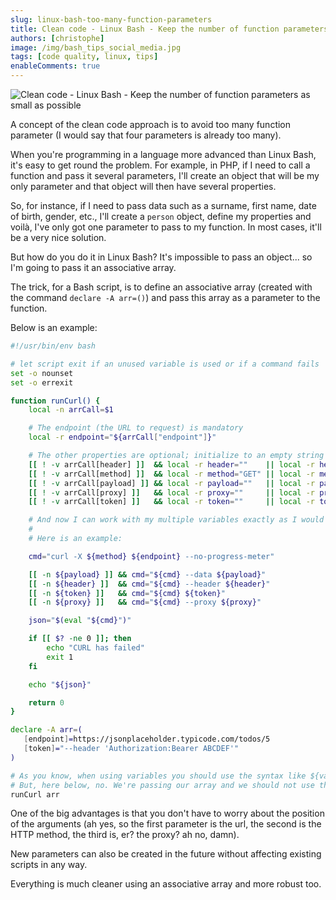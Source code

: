 ```yaml
---
slug: linux-bash-too-many-function-parameters
title: Clean code - Linux Bash - Keep the number of function parameters as small as possible
authors: [christophe]
image: /img/bash_tips_social_media.jpg
tags: [code quality, linux, tips]
enableComments: true
---
```

![Clean code - Linux Bash - Keep the number of function parameters as small as possible](/img/bash_tips_header.jpg)

A concept of the clean code approach is to avoid too many function parameter (I would say that four parameters is already too many).

When you're programming in a language more advanced than Linux Bash, it's easy to get round the problem. For example, in PHP, if I need to call a function and pass it several parameters, I'll create an object that will be my only parameter and that object will then have several properties.

So, for instance, if I need to pass data such as a surname, first name, date of birth, gender, etc., I'll create a `person` object, define my properties and voilà, I've only got one parameter to pass to my function. In most cases, it'll be a very nice solution.

But how do you do it in Linux Bash? It's impossible to pass an object... so I'm going to pass it an associative array.

<!-- truncate -->

The trick, for a Bash script, is to define an associative array (created with the command `declare -A arr=()`) and pass this array as a parameter to the function.

Below is an example:

```bash
#!/usr/bin/env bash

# let script exit if an unused variable is used or if a command fails
set -o nounset
set -o errexit

function runCurl() {
    local -n arrCall=$1

    # The endpoint (the URL to request) is mandatory
    local -r endpoint="${arrCall["endpoint"]}"

    # The other properties are optional; initialize to an empty string or any other default values
    [[ ! -v arrCall[header] ]]  && local -r header=""    || local -r header="${ arrCall["header"]}"
    [[ ! -v arrCall[method] ]]  && local -r method="GET" || local -r method="${arrCall["method"]}"
    [[ ! -v arrCall[payload] ]] && local -r payload=""   || local -r payload="${arrCall["payload"]}"
    [[ ! -v arrCall[proxy] ]]   && local -r proxy=""     || local -r proxy="${arrCall["proxy"]}"
    [[ ! -v arrCall[token] ]]   && local -r token=""     || local -r token="${arrCall["token"]}"

    # And now I can work with my multiple variables exactly as I would have done if I'd passed them all as parameters.
    #    
    # Here is an example:

    cmd="curl -X ${method} ${endpoint} --no-progress-meter"

    [[ -n ${payload} ]] && cmd="${cmd} --data ${payload}"
    [[ -n ${header} ]]  && cmd="${cmd} --header ${header}"
    [[ -n ${token} ]]   && cmd="${cmd} ${token}"
    [[ -n ${proxy} ]]   && cmd="${cmd} --proxy ${proxy}" 

    json="$(eval "${cmd}")"

    if [[ $? -ne 0 ]]; then
        echo "CURL has failed"
        exit 1
    fi

    echo "${json}"

    return 0
}

declare -A arr=(
   [endpoint]=https://jsonplaceholder.typicode.com/todos/5
   [token]="--header 'Authorization:Bearer ABCDEF'"
)

# As you know, when using variables you should use the syntax like ${variable}
# But, here below, no. We're passing our array and we should not use the `$`
runCurl arr
```

One of the big advantages is that you don't have to worry about the position of the arguments (ah yes, so the first parameter is the url, the second is the HTTP method, the third is, er? the proxy? ah no, damn).

New parameters can also be created in the future without affecting existing scripts in any way.

Everything is much cleaner using an associative array and more robust too.
